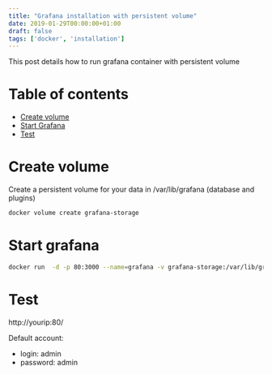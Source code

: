 ```yaml
---
title: "Grafana installation with persistent volume"
date: 2019-01-29T00:00:00+01:00
draft: false
tags: ['docker', 'installation']
---
```


This post details how to run grafana container with persistent volume

# Table of contents

* [Create volume](#create-volume)
* [Start Grafana](#start-grafana)
* [Test](#test)

# Create volume

Create a persistent volume for your data in /var/lib/grafana (database and plugins)

```bash
docker volume create grafana-storage
```

# Start grafana

```bash
docker run  -d -p 80:3000 --name=grafana -v grafana-storage:/var/lib/grafana grafana/grafana
```

# Test

http://yourip:80/

Default account:
- login: admin
- password: admin